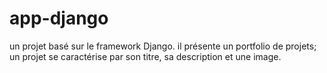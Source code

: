 # app-django
un projet basé sur le framework Django. il présente un portfolio de projets; un projet se caractérise par son titre, sa description et une image.
